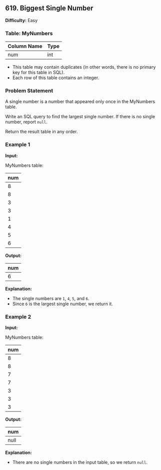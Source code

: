 ## 619. Biggest Single Number

**Difficulty:** Easy

### Table: MyNumbers

| Column Name | Type |
|-------------|------|
| num         | int  |

- This table may contain duplicates (in other words, there is no primary key for this table in SQL).
- Each row of this table contains an integer.

### Problem Statement

A single number is a number that appeared only once in the MyNumbers table.

Write an SQL query to find the largest single number. If there is no single number, report `null`.

Return the result table in any order.

### Example 1

**Input:**

MyNumbers table:

| num |
|-----|
| 8   |
| 8   |
| 3   |
| 3   |
| 1   |
| 4   |
| 5   |
| 6   |

**Output:**

| num |
|-----|
| 6   |

**Explanation:**

- The single numbers are `1`, `4`, `5`, and `6`.
- Since `6` is the largest single number, we return it.

### Example 2

**Input:**

MyNumbers table:

| num |
|-----|
| 8   |
| 8   |
| 7   |
| 7   |
| 3   |
| 3   |
| 3   |

**Output:**

| num  |
|------|
| null |

**Explanation:**

- There are no single numbers in the input table, so we return `null`.
